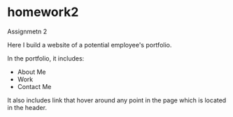 # homework2

Assignmetn 2

Here I build a website of a potential employee's portfolio.

In the portfolio, it includes:
- About Me
- Work
- Contact Me

It also includes link that hover around any point in the page which is located in the header.
